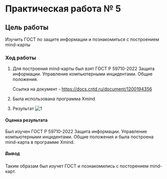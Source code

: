 # Практическая работа № 5

## Цель работы

Изучить ГОСТ по защите информации и познакомиться с построением mind-карты

### Ход работы

1. Для построения mind-карты был взят ГОСТ Р 59710-2022 Защита информации. Управление компьютерными инцидентами. Общие положения.

     Ссылка на документ - https://docs.cntd.ru/document/1200194356 
2. Была использована программа Xmind

3. Результат
![1](https://github.com/EkaterinaBriskova/authentication_systems_6sem/assets/90749103/5638692c-7200-447b-b0f4-6e37e69c26ad)

#### Оценка результата

Был изучен ГОСТ Р 59710-2022 Защита информации. Управление компьютерными инцидентами. Общие положения и была построена mind-карта в программе Xmind.

##### Вывод

Таким образам был изучет ГОСТ и познакомились с посторением mind-карт.

